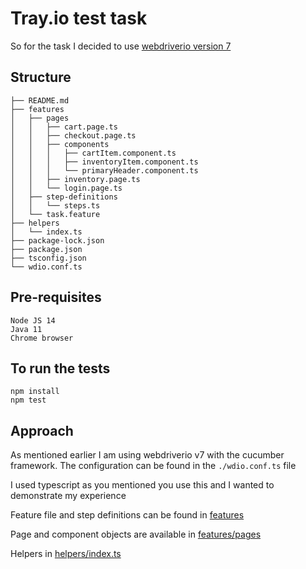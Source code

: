 # Tray.io test task

So for the task I decided to use [webdriverio version 7](https://webdriver.io/)

## Structure

```
├── README.md
├── features
│   ├── pages
│   │   ├── cart.page.ts
│   │   ├── checkout.page.ts
│   │   ├── components
│   │   │   ├── cartItem.component.ts
│   │   │   ├── inventoryItem.component.ts
│   │   │   └── primaryHeader.component.ts
│   │   ├── inventory.page.ts
│   │   └── login.page.ts
│   ├── step-definitions
│   │   └── steps.ts
│   └── task.feature
├── helpers
│   └── index.ts
├── package-lock.json
├── package.json
├── tsconfig.json
└── wdio.conf.ts
```

## Pre-requisites

```
Node JS 14
Java 11
Chrome browser
```

## To run the tests

```shell
npm install
npm test
```

## Approach

As mentioned earlier I am using webdriverio v7 with the cucumber framework. The configuration can be found in the `./wdio.conf.ts` file

I used typescript as you mentioned you use this and I wanted to demonstrate my experience

Feature file and step definitions can be found in [features](features)

Page and component objects are available in [features/pages](features/pages)

Helpers in [helpers/index.ts](helpers/index.ts)
